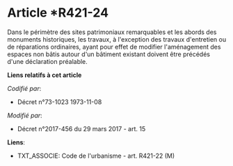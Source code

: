 # Article *R421-24

Dans le périmètre des sites patrimoniaux remarquables et les abords des monuments historiques, les travaux, à l'exception des
travaux d'entretien ou de réparations ordinaires, ayant pour effet de modifier l'aménagement des espaces non bâtis autour
d'un bâtiment existant doivent être précédés d'une déclaration préalable.

**Liens relatifs à cet article**

_Codifié par_:

  - Décret n°73-1023 1973-11-08

_Modifié par_:

  - Décret n°2017-456 du 29 mars 2017 - art. 15

**Liens**:

  - TXT_ASSOCIE: Code de l'urbanisme - art. R421-22 (M)
